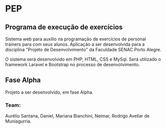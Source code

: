 # PEP
## Programa de execução de exercícios
Sistema web para auxílio na programação de exercícios de personal trainers para com seus alunos. Aplicação a ser desenvolvida para a disciplina "Projeto de Desenvolvimento" da Faculdade SENAC Porto Alegre.

O sistema será desenvolvido em PHP, HTML, CSS e MySql. Será utilizado o framework Laravel e Bootstrap no processo de desenvolvimento.

## Fase Alpha
Projeto a ser desenvolvido, em fase Alpha.

### Team:
Aurélio Santana,
Daniel,
Mariana Bianchini,
Neimar,
Rodrigo Avellar de Muniagurria.
